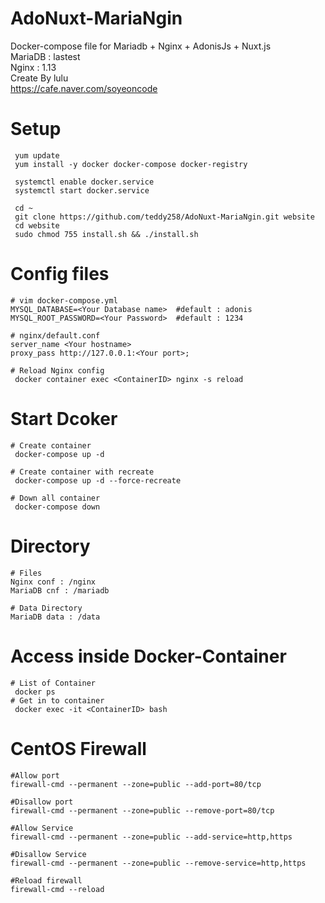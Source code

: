 # AdoNuxt-MariaNgin
Docker-compose file for Mariadb + Nginx + AdonisJs + Nuxt.js \
MariaDB : lastest \
Nginx : 1.13 \
Create By lulu \
https://cafe.naver.com/soyeoncode
# Setup
```
 yum update
 yum install -y docker docker-compose docker-registry

 systemctl enable docker.service
 systemctl start docker.service

 cd ~ 
 git clone https://github.com/teddy258/AdoNuxt-MariaNgin.git website
 cd website
 sudo chmod 755 install.sh && ./install.sh
```
# Config files
```
# vim docker-compose.yml
MYSQL_DATABASE=<Your Database name>  #default : adonis
MYSQL_ROOT_PASSWORD=<Your Password>  #default : 1234

# nginx/default.conf
server_name <Your hostname>
proxy_pass http://127.0.0.1:<Your port>;

# Reload Nginx config
 docker container exec <ContainerID> nginx -s reload
```
# Start Dcoker
```
# Create container
 docker-compose up -d

# Create container with recreate
 docker-compose up -d --force-recreate

# Down all container
 docker-compose down
```
# Directory
```
# Files
Nginx conf : /nginx 
MariaDB cnf : /mariadb

# Data Directory
MariaDB data : /data
```
# Access inside Docker-Container 
```
# List of Container
 docker ps
# Get in to container
 docker exec -it <ContainerID> bash
```

# CentOS Firewall
```
#Allow port
firewall-cmd --permanent --zone=public --add-port=80/tcp

#Disallow port
firewall-cmd --permanent --zone=public --remove-port=80/tcp

#Allow Service
firewall-cmd --permanent --zone=public --add-service=http,https

#Disallow Service
firewall-cmd --permanent --zone=public --remove-service=http,https

#Reload firewall
firewall-cmd --reload
```


